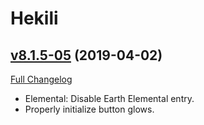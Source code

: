 # Hekili

## [v8.1.5-05](https://github.com/Hekili/hekili/tree/v8.1.5-05) (2019-04-02)
[Full Changelog](https://github.com/Hekili/hekili/compare/v8.1.5-05-alpha2...v8.1.5-05)

- Elemental:  Disable Earth Elemental entry.  
- Properly initialize button glows.  
